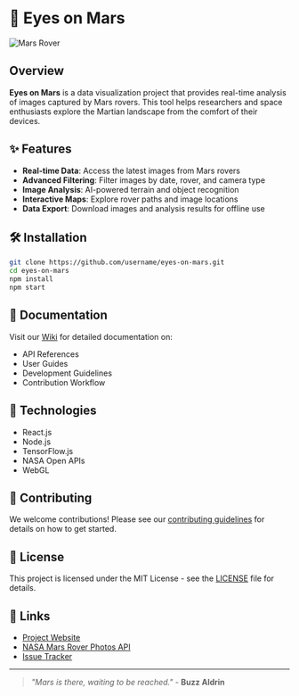 # 🚀 Eyes on Mars

![Mars Rover](https://raw.githubusercontent.com/username/eyes-on-mars/main/assets/mars-rover.jpg)

## Overview

**Eyes on Mars** is a data visualization project that provides real-time analysis of images captured by Mars rovers. This tool helps researchers and space enthusiasts explore the Martian landscape from the comfort of their devices.

## ✨ Features

- **Real-time Data**: Access the latest images from Mars rovers
- **Advanced Filtering**: Filter images by date, rover, and camera type
- **Image Analysis**: AI-powered terrain and object recognition
- **Interactive Maps**: Explore rover paths and image locations
- **Data Export**: Download images and analysis results for offline use

## 🛠️ Installation

```bash
git clone https://github.com/username/eyes-on-mars.git
cd eyes-on-mars
npm install
npm start
```

## 📖 Documentation

Visit our [Wiki](https://github.com/username/eyes-on-mars/wiki) for detailed documentation on:
- API References
- User Guides
- Development Guidelines
- Contribution Workflow

## 🔭 Technologies

- React.js
- Node.js
- TensorFlow.js
- NASA Open APIs
- WebGL

## 👥 Contributing

We welcome contributions! Please see our [contributing guidelines](CONTRIBUTING.md) for details on how to get started.

## 📄 License

This project is licensed under the MIT License - see the [LICENSE](LICENSE) file for details.

## 🔗 Links

- [Project Website](https://eyesonmars.example.com)
- [NASA Mars Rover Photos API](https://api.nasa.gov)
- [Issue Tracker](https://github.com/username/eyes-on-mars/issues)

---

> *"Mars is there, waiting to be reached."* - **Buzz Aldrin**
